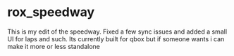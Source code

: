 # rox_speedway

This is my edit of the speedway. Fixed a few sync issues and added a small UI for laps and such. Its currently built for qbox but if someone wants i can make it more or less standalone
